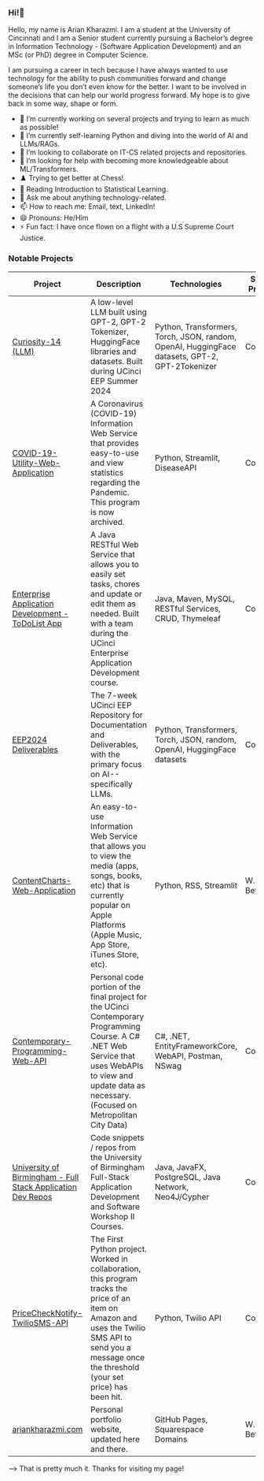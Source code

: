 ### Hi!👋
<p align="center">
<a href="https://github.com/ariankharazmi">
</a>
<a href="https://ariankharazmi.org/">
 <a href="https://ariankharazmi.com/">
</a>
 
Hello, my name is Arian Kharazmi. 
I am a student at the University of Cincinnati and I am a Senior student currently pursuing a Bachelor’s degree in Information Technology - (Software Application Development) and an MSc (or PhD) degree in Computer Science.

I am pursuing a career in tech because I have always wanted to use technology for the ability to push communities forward
and change someone’s life you don’t even know for the better. 
I want to be involved in the decisions that can help our world progress forward. 
My hope is to give back in some way, shape or form.

- 🔭 I’m currently working on several projects and trying to learn as much as possible!
- 🌱 I’m currently self-learning Python and diving into the world of AI and LLMs/RAGs.
- 👯 I’m looking to collaborate on IT-CS related projects and repositories.
- 🤔 I’m looking for help with becoming more knowledgeable about ML/Transformers.
- ♟️ Trying to get better at Chess!
- 📖 Reading Introduction to Statistical Learning.
- 💬 Ask me about anything technology-related.
- 📫 How to reach me: Email, text, LinkedIn!
- 😄 Pronouns: He/Him
- ⚡ Fun fact: I have once flown on a flight with a U.S Supreme Court Justice.

</td><td>
  
### Notable Projects
  
|Project|Description|Technologies|State of Progress|Year|
|--|--|--|---|---|
| [Curiosity-14 (LLM)](https://github.com/ariankharazmi/curiosity-14-llm) | A low-level LLM built using GPT-2, GPT-2 Tokenizer, HuggingFace libraries and datasets. Built during UCinci EEP Summer 2024 | Python, Transformers, Torch, JSON, random, OpenAI, HuggingFace datasets, GPT-2, GPT-2Tokenizer | Completed | Summer 2024 |
| [COVID-19-Utility-Web-Application](https://github.com/ariankharazmi/COVID-19-Utility-Web-Application) | A Coronavirus (COVID-19) Information Web Service that provides easy-to-use and view statistics regarding the Pandemic. This program is now archived. | Python, Streamlit, DiseaseAPI | Completed | 2022 - 2023 |
| [Enterprise Application Development - ToDoList App](https://github.com/ariankharazmi/IT4045C-FinalProject-ToDoListApp) | A Java RESTful Web Service that allows you to easily set tasks, chores and update or edit them as needed. Built with a team during the UCinci Enterprise Application Development course. | Java, Maven, MySQL, RESTful Services, CRUD, Thymeleaf | Completed| Spring 2024 |
| [EEP2024 Deliverables](https://github.com/ariankharazmi/EEP24Deliverables) | The 7-week UCinci EEP Repository for Documentation and Deliverables, with the primary focus on AI--specifically LLMs. | Python, Transformers, Torch, JSON, random, OpenAI, HuggingFace datasets | Completed | Summer 2024 |
| [ContentCharts-Web-Application](https://github.com/ariankharazmi/ContentCharts-Web-Application) | An easy-to-use Information Web Service that allows you to view the media (apps, songs, books, etc) that is currently popular on Apple Platforms (Apple Music, App Store, iTunes Store, etc). | Python, RSS, Streamlit | W.I.P - Beta | 2022-2023 |
| [Contemporary-Programming-Web-API](https://github.com/ariankharazmi/IT3045C_Final) | Personal code portion of the final project for the UCinci Contemporary Programming Course. A C# .NET Web Service that uses WebAPIs to view and update data as necessary. (Focused on Metropolitan City Data) | C#, .NET, EntityFrameworkCore, WebAPI, Postman, NSwag | Completed | Fall 2023 |
| [University of Birmingham - Full Stack Application Dev Repos](https://github.com/ariankharazmi/Full-Stack-Software-Development-Repos-University-of-Birmingham) | Code snippets / repos from the University of Birmingham Full-Stack Application Development and Software Workshop II Courses. | Java, JavaFX, PostgreSQL, Java Network, Neo4J/Cypher | Completed | Spring 2023 |
| [PriceCheckNotify-TwilioSMS-API](https://github.com/ariankharazmi/PriceCheckNotify-TwilioSMS-API) | The First Python project. Worked in collaboration, this program tracks the price of an item on Amazon and uses the Twilio SMS API to send you a message once the threshold (your set price) has been hit. | Python, Twilio API | Completed | Summer 2022 |
| [ariankharazmi.com](https://github.com/ariankharazmi/ariankharazmi.org) | Personal portfolio website, updated here and there. | GitHub Pages, Squarespace Domains | W.I.P - Beta | 2022 - Present |
</td></tr> </table>

--> That is pretty much it. Thanks for visiting my page!


